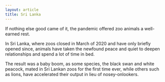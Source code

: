 ```yaml
---
layout: article
title: Sri Lanka
---
```

If nothing else good came of it, the pandemic offered zoo animals a well-earned rest.

In Sri Lanka, where zoos closed in March of 2020 and have only briefly opened since, animals have taken the newfound peace and quiet to deepen relationships and spend a lot of time in bed.

The result was a baby boom, as some species, the black swan and white peacock, mated in Sri Lankan zoos for the first time ever, while others such as lions, have accelerated their output in lieu of nosey-onlookers.